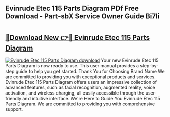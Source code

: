 ## Evinrude Etec 115 Parts Diagram PDf Free Download - Part-sbX Service Owner Guide Bi7Ii

# <h2><a href="http://dfmw74.blite.top/?on=Evinrude+Etec+115+Parts+Diagram">🔗Download New 👉🔴 Evinrude Etec 115 Parts Diagram</a></h2>

[![Evinrude Etec 115 Parts Diagram download](https://i.imgur.com/lujVjoI.png)](http://dfmw74.blite.top/?on=Evinrude+Etec+115+Parts+Diagram)
Your new Evinrude Etec 115 Parts Diagram is now ready to use. This user manual provides a step-by-step guide to help you get started. Thank You for Choosing Brand Name We are committed to providing you with exceptional products and services. Evinrude Etec 115 Parts Diagram offers users an impressive collection of advanced features, such as facial recognition, augmented reality, voice activation, and wireless charging, all easily accessible through the user-friendly and intuitive interface. We're Here to Guide You Evinrude Etec 115 Parts Diagram. We are committed to providing you with comprehensive support.
